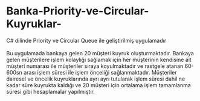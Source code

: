 # Banka-Priority-ve-Circular-Kuyruklar-
C# dilinde Priority ve Circular Queue ile geliştirilmiş uygulamadır<br> <br>
Bu uygulamada bankaya gelen 20 müşteri kuyruk oluşturmaktadır. 
Bankaya gelen müşterilere işlem kolaylığı sağlamak için her müşterinin kendisine ait müşteri numarası ile müşteriler sıraya koyulmaktadır ve
rastgele atanan 60-600sn arası işlem süresi ile işlem önceliği sağlanmaktadır. 
Müşteriler dairesel ve öncelik kuyruklarında ayrı ayrı tutularak işlem süresi dahil ne kadar süre kuyrukta kaldığı ve 20 müşteri için ortalama işlem
tamamlanma süresi gibi hesaplamalar yapılmıştır.
